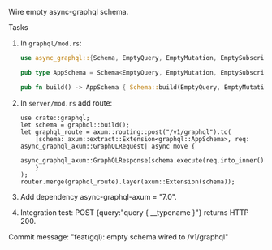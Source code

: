 Wire empty async-graphql schema.

Tasks
1. In `graphql/mod.rs`:
   ```rust
   use async_graphql::{Schema, EmptyQuery, EmptyMutation, EmptySubscription};

   pub type AppSchema = Schema<EmptyQuery, EmptyMutation, EmptySubscription>;

   pub fn build() -> AppSchema { Schema::build(EmptyQuery, EmptyMutation, EmptySubscription).finish() }
   ```

2. In `server/mod.rs` add route:
    ```
    use crate::graphql;
    let schema = graphql::build();
    let graphql_route = axum::routing::post("/v1/graphql").to(
        |schema: axum::extract::Extension<graphql::AppSchema>, req: async_graphql_axum::GraphQLRequest| async move {
            async_graphql_axum::GraphQLResponse(schema.execute(req.into_inner()).await)
        }
    );
    router.merge(graphql_route).layer(axum::Extension(schema));
    ```

3. Add dependency async-graphql-axum = "7.0".

4. Integration test: POST {query:"query { __typename }"} returns HTTP 200.

Commit message: "feat(gql): empty schema wired to /v1/graphql"
